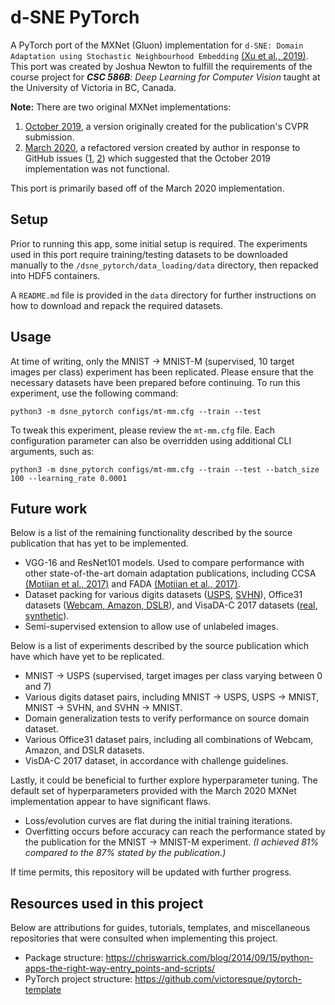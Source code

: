 # d-SNE PyTorch

A PyTorch port of the MXNet (Gluon) implementation for `d-SNE: Domain Adaptation using Stochastic Neighbourhood Embedding` [(Xu et al., 2019)](https://arxiv.org/abs/1905.12775). This port was created by Joshua Newton to fulfill the requirements of the course project for _**CSC 586B**: Deep Learning for Computer Vision_ taught at the University of Victoria in BC, Canada.

**Note:** There are two original MXNet implementations: 

1. [October 2019](https://github.com/ShownX/d-SNE), a version originally created for the publication's CVPR submission.
2. [March 2020](https://github.com/ShownX/d-SNE), a refactored version created by author in response to GitHub issues ([1](https://github.com/aws-samples/d-SNE/issues/13), [2](https://github.com/aws-samples/d-SNE/issues/7)) which suggested that the October 2019 implementation was not functional. 

This port is primarily based off of the March 2020 implementation. 

## Setup

Prior to running this app, some initial setup is required. The experiments used in this port require training/testing datasets to be downloaded manually to the `/dsne_pytorch/data_loading/data` directory, then repacked into HDF5 containers. 

A `README.md` file is provided in the `data` directory for further instructions on how to download and repack the required datasets.

## Usage

At time of writing, only the MNIST -> MNIST-M (supervised, 10 target images per class) experiment has been replicated. Please ensure that the necessary datasets have been prepared before continuing. To run this experiment, use the following command: 

```
python3 -m dsne_pytorch configs/mt-mm.cfg --train --test
```

To tweak this experiment, please review the `mt-mm.cfg` file. Each configuration parameter can also be overridden using additional CLI arguments, such as:

```
python3 -m dsne_pytorch configs/mt-mm.cfg --train --test --batch_size 100 --learning_rate 0.0001
```

## Future work

Below is a list of the remaining functionality described by the source publication that has yet to be implemented. 

* VGG-16 and ResNet101 models. Used to compare performance with other state-of-the-art domain adaptation publications, including CCSA [(Motiian et al., 2017)](https://arxiv.org/abs/1709.10190) and FADA [(Motiian et al., 2017)](https://arxiv.org/abs/1711.02536).
* Dataset packing for various digits datasets ([USPS](https://www.kaggle.com/bistaumanga/usps-dataset), [SVHN](http://ufldl.stanford.edu/housenumbers/)), Office31 datasets ([Webcam, Amazon, DSLR](https://people.eecs.berkeley.edu/~jhoffman/domainadapt/)), and VisaDA-C 2017 datasets ([real, synthetic](https://ai.bu.edu/visda-2017/)). 
* Semi-supervised extension to allow use of unlabeled images.

Below is a list of experiments described by the source publication which have which have yet to be replicated.
* MNIST -> USPS (supervised, target images per class varying between 0 and 7)
* Various digits dataset pairs, including MNIST -> USPS, USPS -> MNIST, MNIST -> SVHN, and SVHN -> MNIST.
* Domain generalization tests to verify performance on source domain dataset.
* Various Office31 dataset pairs, including all combinations of Webcam, Amazon, and DSLR datasets.
* VisDA-C 2017 dataset, in accordance with challenge guidelines.

Lastly, it could be beneficial to further explore hyperparameter tuning. The default set of hyperparameters provided with the March 2020 MXNet implementation appear to have significant flaws.
* Loss/evolution curves are flat during the initial training iterations.
* Overfitting occurs before accuracy can reach the performance stated by the publication for the MNIST -> MNIST-M experiment. _(I achieved 81% compared to the 87% stated by the publication.)_

If time permits, this repository will be updated with further progress.

## Resources used in this project

Below are attributions for guides, tutorials, templates, and miscellaneous repositories that were consulted when implementing this project. 

* Package structure: https://chriswarrick.com/blog/2014/09/15/python-apps-the-right-way-entry_points-and-scripts/
* PyTorch project structure: https://github.com/victoresque/pytorch-template
